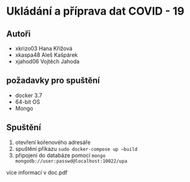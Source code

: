 # Ukládání a příprava dat COVID - 19

## Autoři
- xkrizo03 Hana Křížová  
- xkaspa48 Aleš Kašpárek
- xjahod06 Vojtěch Jahoda 

## požadavky pro spuštění
 - docker 3.7
 - 64-bit OS
 - Mongo

## Spuštění
1. otevření kořenového adresáře
2. spuštění příkazu `sudo docker-compose up –build`
3. připojení do databáze pomocí `mongo mongodb://user:passwd@localhost:10022/upa`


více informací v doc.pdf 
